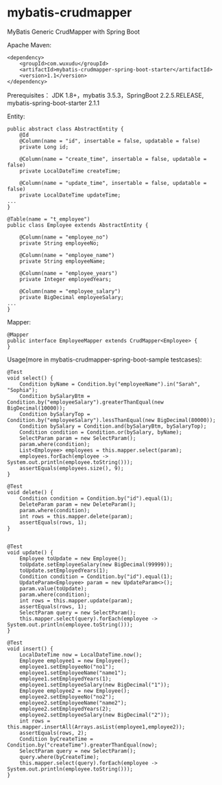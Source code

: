 # mybatis-crudmapper
MyBatis Generic CrudMapper with Spring Boot

Apache Maven:

    <dependency>
        <groupId>com.wuxudu</groupId>
        <artifactId>mybatis-crudmapper-spring-boot-starter</artifactId>
        <version>1.1</version>
    </dependency>
        
Prerequisites：
JDK 1.8+，mybatis 3.5.3，SpringBoot 2.2.5.RELEASE, mybatis-spring-boot-starter 2.1.1

Entity:

    public abstract class AbstractEntity {
        @Id
        @Column(name = "id", insertable = false, updatable = false)
        private Long id;

        @Column(name = "create_time", insertable = false, updatable = false)
        private LocalDateTime createTime;

        @Column(name = "update_time", insertable = false, updatable = false)
        private LocalDateTime updateTime;
    ...
    }

    @Table(name = "t_employee")
    public class Employee extends AbstractEntity {

        @Column(name = "employee_no")
        private String employeeNo;

        @Column(name = "employee_name")
        private String employeeName;

        @Column(name = "employee_years")
        private Integer employedYears;

        @Column(name = "employee_salary")
        private BigDecimal employeeSalary;
    ...
    }

Mapper:

    @Mapper
    public interface EmployeeMapper extends CrudMapper<Employee> {
    }

Usage(more in mybatis-crudmapper-spring-boot-sample testcases):

    @Test
    void select() {
        Condition byName = Condition.by("employeeName").in("Sarah", "Sophia");
        Condition bySalaryBtm = Condition.by("employeeSalary").greaterThanEqual(new BigDecimal(10000));
        Condition bySalaryTop = Condition.by("employeeSalary").lessThanEqual(new BigDecimal(80000));
        Condition bySalary = Condition.and(bySalaryBtm, bySalaryTop);
        Condition condition = Condition.or(bySalary, byName);
        SelectParam param = new SelectParam();
        param.where(condition);
        List<Employee> employees = this.mapper.select(param);
        employees.forEach(employee -> System.out.println(employee.toString()));
        assertEquals(employees.size(), 9);
    }
    
    @Test
    void delete() {
        Condition condition = Condition.by("id").equal(1);
        DeleteParam param = new DeleteParam();
        param.where(condition);
        int rows = this.mapper.delete(param);
        assertEquals(rows, 1);
    }
    
    
    @Test
    void update() {
        Employee toUpdate = new Employee();
        toUpdate.setEmployeeSalary(new BigDecimal(99999));
        toUpdate.setEmployedYears(1);
        Condition condition = Condition.by("id").equal(1);
        UpdateParam<Employee> param = new UpdateParam<>();
        param.value(toUpdate);
        param.where(condition);
        int rows = this.mapper.update(param);
        assertEquals(rows, 1);
        SelectParam query = new SelectParam();
        this.mapper.select(query).forEach(employee -> System.out.println(employee.toString()));
    }
    
    @Test
    void insert() {
        LocalDateTime now = LocalDateTime.now();
        Employee employee1 = new Employee();
        employee1.setEmployeeNo("no1");
        employee1.setEmployeeName("name1");
        employee1.setEmployedYears(1);
        employee1.setEmployeeSalary(new BigDecimal("1"));
        Employee employee2 = new Employee();
        employee2.setEmployeeNo("no2");
        employee2.setEmployeeName("name2");
        employee2.setEmployedYears(2);
        employee2.setEmployeeSalary(new BigDecimal("2"));
        int rows = this.mapper.insertAll(Arrays.asList(employee1,employee2));
        assertEquals(rows, 2);
        Condition byCreateTime = Condition.by("createTime").greaterThanEqual(now);
        SelectParam query = new SelectParam();
        query.where(byCreateTime);
        this.mapper.select(query).forEach(employee -> System.out.println(employee.toString()));
    }
